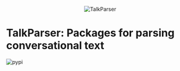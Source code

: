 <p align="center">
    <img  alt="TalkParser" src="https://github.com/Q07K/TalkParser/assets/103545286/127f0a6a-cccc-4e7c-ad6c-19cb1e7742c3">
</p>

# TalkParser: Packages for parsing conversational text

![pypi](https://img.shields.io/badge/pypi-v0.1.0-blue.svg)
<!-- ![Python 3.10](https://img.shields.io/badge/python-3.10-blue.svg) -->